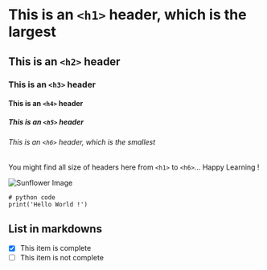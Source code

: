# This is an `<h1>` header, which is the largest

## This is an `<h2>` header

### This is an `<h3>` header

#### This is an `<h4>` header

##### This is an `<h5>` header

###### This is an `<h6>` header, which is the smallest

You might find all size of headers here from `<h1>` to `<h6>`... Happy Learning !

![Sunflower Image](https://github.com/Eakta08/skills-communicate-using-markdown/assets/131867852/b82771e8-b9fc-4d1a-9a56-5ce2eebdadbd)

```
# python code
print('Hello World !')
```

## List in markdowns
- [x] This item is complete
- [ ] This item is not complete
